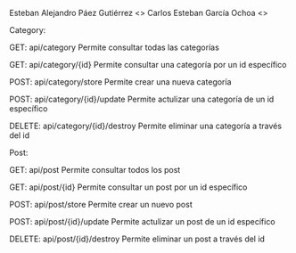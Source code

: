 Esteban Alejandro Páez Gutiérrez <<PREELEC2202PC-TDS0032>>
Carlos Esteban García Ochoa <<PREELEC2202PC-TDS0032>>



Category:

GET: api/category
Permite consultar todas las categorías

GET: api/category/{id}
Permite consultar una categoría por un id específico

POST: api/category/store
Permite crear una nueva categoría

POST: api/category/{id}/update
Permite actulizar una categoría de un id específico

DELETE: api/category/{id}/destroy
Permite eliminar una categoría a través del id

Post:

GET: api/post
Permite consultar todos los post

GET: api/post/{id}
Permite consultar un post por un id específico

POST: api/post/store
Permite crear un nuevo post

POST: api/post/{id}/update
Permite actulizar un post de un id específico

DELETE: api/post/{id}/destroy
Permite eliminar un post a través del id
